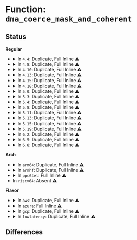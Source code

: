 # Function: <code>dma_coerce_mask_and_coherent</code>

## Status
<b>Regular</b>
<ul>
<li>
<details>
<summary>In <code>4.4</code>: Duplicate, Full Inline ⚠️</summary>

**Collision:** Static Duplication

**Inline:** Full

**Transformation:** False

**Instances:**

```
In drivers/usb/host/ehci-platform.c (ffffffff8163d3c1)
Location: include/linux/dma-mapping.h:129
Inline: True
Inline callers:
  - drivers/usb/host/ehci-platform.c:ehci_platform_probe
```
```
In drivers/usb/host/ohci-platform.c (ffffffff81644287)
Location: include/linux/dma-mapping.h:129
Inline: True
Inline callers:
  - drivers/usb/host/ohci-platform.c:ohci_platform_probe
```
</details>
</li>
<li>
<details>
<summary>In <code>4.8</code>: Duplicate, Full Inline ⚠️</summary>

**Collision:** Static Duplication

**Inline:** Full

**Transformation:** False

**Instances:**

```
In drivers/usb/host/ehci-platform.c (ffffffff8169dfc7)
Location: include/linux/dma-mapping.h:550
Inline: True
Inline callers:
  - drivers/usb/host/ehci-platform.c:ehci_platform_probe
```
```
In drivers/usb/host/ohci-platform.c (ffffffff816a4d43)
Location: include/linux/dma-mapping.h:550
Inline: True
Inline callers:
  - drivers/usb/host/ohci-platform.c:ohci_platform_probe
```
</details>
</li>
<li>
<details>
<summary>In <code>4.10</code>: Duplicate, Full Inline ⚠️</summary>

**Collision:** Static Duplication

**Inline:** Full

**Transformation:** False

**Instances:**

```
In drivers/usb/host/ehci-platform.c (ffffffff816cc107)
Location: include/linux/dma-mapping.h:602
Inline: True
Inline callers:
  - drivers/usb/host/ehci-platform.c:ehci_platform_probe
```
```
In drivers/usb/host/ohci-platform.c (ffffffff816d2e43)
Location: include/linux/dma-mapping.h:602
Inline: True
Inline callers:
  - drivers/usb/host/ohci-platform.c:ohci_platform_probe
```
</details>
</li>
<li>
<details>
<summary>In <code>4.13</code>: Duplicate, Full Inline ⚠️</summary>

**Collision:** Static Duplication

**Inline:** Full

**Transformation:** False

**Instances:**

```
In drivers/usb/host/ehci-platform.c (ffffffff816e0876)
Location: include/linux/dma-mapping.h:633
Inline: True
Inline callers:
  - drivers/usb/host/ehci-platform.c:ehci_platform_probe
```
```
In drivers/usb/host/ohci-platform.c (ffffffff816e753e)
Location: include/linux/dma-mapping.h:633
Inline: True
Inline callers:
  - drivers/usb/host/ohci-platform.c:ohci_platform_probe
```
</details>
</li>
<li>
<details>
<summary>In <code>4.15</code>: Duplicate, Full Inline ⚠️</summary>

**Collision:** Static Duplication

**Inline:** Full

**Transformation:** False

**Instances:**

```
In drivers/usb/host/ehci-platform.c (ffffffff8174d0f6)
Location: include/linux/dma-mapping.h:641
Inline: True
Inline callers:
  - drivers/usb/host/ehci-platform.c:ehci_platform_probe
```
```
In drivers/usb/host/ohci-platform.c (ffffffff81753d5f)
Location: include/linux/dma-mapping.h:641
Inline: True
Inline callers:
  - drivers/usb/host/ohci-platform.c:ohci_platform_probe
```
</details>
</li>
<li>
<details>
<summary>In <code>4.18</code>: Duplicate, Full Inline ⚠️</summary>

**Collision:** Static Duplication

**Inline:** Full

**Transformation:** False

**Instances:**

```
In drivers/usb/host/ehci-platform.c (ffffffff8178d91b)
Location: include/linux/dma-mapping.h:645
Inline: True
Inline callers:
  - drivers/usb/host/ehci-platform.c:ehci_platform_probe
```
```
In drivers/usb/host/ohci-platform.c (ffffffff817943af)
Location: include/linux/dma-mapping.h:645
Inline: True
Inline callers:
  - drivers/usb/host/ohci-platform.c:ohci_platform_probe
```
</details>
</li>
<li>
<details>
<summary>In <code>5.0</code>: Duplicate, Full Inline ⚠️</summary>

**Collision:** Static Duplication

**Inline:** Full

**Transformation:** False

**Instances:**

```
In drivers/usb/host/ehci-platform.c (ffffffff817b400b)
Location: include/linux/dma-mapping.h:673
Inline: True
Inline callers:
  - drivers/usb/host/ehci-platform.c:ehci_platform_probe
```
```
In drivers/usb/host/ohci-platform.c (ffffffff817ba984)
Location: include/linux/dma-mapping.h:673
Inline: True
Inline callers:
  - drivers/usb/host/ohci-platform.c:ohci_platform_probe
```
</details>
</li>
<li>
<details>
<summary>In <code>5.3</code>: Duplicate, Full Inline ⚠️</summary>

**Collision:** Static Duplication

**Inline:** Full

**Transformation:** False

**Instances:**

```
In drivers/usb/host/ehci-platform.c (ffffffff817f3624)
Location: include/linux/dma-mapping.h:676
Inline: True
Inline callers:
  - drivers/usb/host/ehci-platform.c:ehci_platform_probe
```
```
In drivers/usb/host/ohci-platform.c (ffffffff817fa2b4)
Location: include/linux/dma-mapping.h:676
Inline: True
Inline callers:
  - drivers/usb/host/ohci-platform.c:ohci_platform_probe
```
</details>
</li>
<li>
<details>
<summary>In <code>5.4</code>: Duplicate, Full Inline ⚠️</summary>

**Collision:** Static Duplication

**Inline:** Full

**Transformation:** False

**Instances:**

```
In drivers/dma/acpi-dma.c (ffffffff8165857e)
Location: include/linux/dma-mapping.h:681
Inline: True
Inline callers:
  - drivers/dma/acpi-dma.c:acpi_dma_controller_register
```
```
In drivers/usb/host/ehci-platform.c (ffffffff81824444)
Location: include/linux/dma-mapping.h:681
Inline: True
Inline callers:
  - drivers/usb/host/ehci-platform.c:ehci_platform_probe
```
```
In drivers/usb/host/ohci-platform.c (ffffffff8182b0f4)
Location: include/linux/dma-mapping.h:681
Inline: True
Inline callers:
  - drivers/usb/host/ohci-platform.c:ohci_platform_probe
```
```
In drivers/remoteproc/remoteproc_core.c (ffffffff818f4919)
Location: include/linux/dma-mapping.h:681
Inline: True
Inline callers:
  - drivers/remoteproc/remoteproc_core.c:rproc_handle_vdev
```
</details>
</li>
<li>
<details>
<summary>In <code>5.8</code>: Duplicate, Full Inline ⚠️</summary>

**Collision:** Static Duplication

**Inline:** Full

**Transformation:** False

**Instances:**

```
In drivers/dma/acpi-dma.c (ffffffff817088c9)
Location: include/linux/dma-mapping.h:767
Inline: True
Inline callers:
  - drivers/dma/acpi-dma.c:acpi_dma_parse_resource_group
```
```
In drivers/usb/host/ehci-platform.c (ffffffff818f60a4)
Location: include/linux/dma-mapping.h:767
Inline: True
Inline callers:
  - drivers/usb/host/ehci-platform.c:ehci_platform_probe
```
```
In drivers/usb/host/ohci-platform.c (ffffffff818fcf94)
Location: include/linux/dma-mapping.h:767
Inline: True
Inline callers:
  - drivers/usb/host/ohci-platform.c:ohci_platform_probe
```
```
In drivers/remoteproc/remoteproc_core.c (ffffffff819caa4d)
Location: include/linux/dma-mapping.h:767
Inline: True
Inline callers:
  - drivers/remoteproc/remoteproc_core.c:rproc_handle_vdev
```
</details>
</li>
<li>
<details>
<summary>In <code>5.11</code>: Duplicate, Full Inline ⚠️</summary>

**Collision:** Static Duplication

**Inline:** Full

**Transformation:** False

**Instances:**

```
In drivers/dma/acpi-dma.c (ffffffff817258d9)
Location: include/linux/dma-mapping.h:432
Inline: True
Inline callers:
  - drivers/dma/acpi-dma.c:acpi_dma_parse_resource_group
```
```
In drivers/usb/host/ehci-platform.c (ffffffff818fec75)
Location: include/linux/dma-mapping.h:432
Inline: True
Inline callers:
  - drivers/usb/host/ehci-platform.c:ehci_platform_probe
```
```
In drivers/usb/host/ohci-platform.c (ffffffff819058c4)
Location: include/linux/dma-mapping.h:432
Inline: True
Inline callers:
  - drivers/usb/host/ohci-platform.c:ohci_platform_probe
```
```
In drivers/remoteproc/remoteproc_core.c (ffffffff819c9fa6)
Location: include/linux/dma-mapping.h:432
Inline: True
Inline callers:
  - drivers/remoteproc/remoteproc_core.c:rproc_handle_vdev
```
</details>
</li>
<li>
<details>
<summary>In <code>5.13</code>: Duplicate, Full Inline ⚠️</summary>

**Collision:** Static Duplication

**Inline:** Full

**Transformation:** False

**Instances:**

```
In drivers/dma/acpi-dma.c (ffffffff81707169)
Location: include/linux/dma-mapping.h:474
Inline: True
Inline callers:
  - drivers/dma/acpi-dma.c:acpi_dma_parse_resource_group
```
```
In drivers/usb/host/ehci-platform.c (ffffffff818e23b7)
Location: include/linux/dma-mapping.h:474
Inline: True
Inline callers:
  - drivers/usb/host/ehci-platform.c:ehci_platform_probe
```
```
In drivers/usb/host/ohci-platform.c (ffffffff818e90b5)
Location: include/linux/dma-mapping.h:474
Inline: True
Inline callers:
  - drivers/usb/host/ohci-platform.c:ohci_platform_probe
```
```
In drivers/remoteproc/remoteproc_core.c (ffffffff819aefb6)
Location: include/linux/dma-mapping.h:474
Inline: True
Inline callers:
  - drivers/remoteproc/remoteproc_core.c:rproc_handle_vdev
```
</details>
</li>
<li>
<details>
<summary>In <code>5.15</code>: Duplicate, Full Inline ⚠️</summary>

**Collision:** Static Duplication

**Inline:** Full

**Transformation:** False

**Instances:**

```
In drivers/dma/acpi-dma.c (ffffffff81782a37)
Location: include/linux/dma-mapping.h:454
Inline: True
Inline callers:
  - drivers/dma/acpi-dma.c:acpi_dma_parse_resource_group
```
```
In drivers/usb/host/ehci-platform.c (ffffffff8197e537)
Location: include/linux/dma-mapping.h:454
Inline: True
Inline callers:
  - drivers/usb/host/ehci-platform.c:ehci_platform_probe
```
```
In drivers/usb/host/ohci-platform.c (ffffffff81985565)
Location: include/linux/dma-mapping.h:454
Inline: True
Inline callers:
  - drivers/usb/host/ohci-platform.c:ohci_platform_probe
```
```
In drivers/remoteproc/remoteproc_core.c (ffffffff81a5d5b1)
Location: include/linux/dma-mapping.h:454
Inline: True
Inline callers:
  - drivers/remoteproc/remoteproc_core.c:rproc_handle_vdev
```
</details>
</li>
<li>
<details>
<summary>In <code>5.19</code>: Duplicate, Full Inline ⚠️</summary>

**Collision:** Static Duplication

**Inline:** Full

**Transformation:** False

**Instances:**

```
In drivers/dma/acpi-dma.c (ffffffff818b94d9)
Location: include/linux/dma-mapping.h:454
Inline: True
Inline callers:
  - drivers/dma/acpi-dma.c:acpi_dma_parse_resource_group
```
```
In drivers/dma-buf/udmabuf.c (ffffffff834bbb0d)
Location: include/linux/dma-mapping.h:454
Inline: True
Inline callers:
  - drivers/dma-buf/udmabuf.c:udmabuf_dev_init
```
```
In drivers/usb/host/ehci-platform.c (ffffffff81ad9c58)
Location: include/linux/dma-mapping.h:454
Inline: True
Inline callers:
  - drivers/usb/host/ehci-platform.c:ehci_platform_probe
```
```
In drivers/usb/host/ohci-platform.c (ffffffff81ae1215)
Location: include/linux/dma-mapping.h:454
Inline: True
Inline callers:
  - drivers/usb/host/ohci-platform.c:ohci_platform_probe
```
```
In drivers/remoteproc/remoteproc_core.c (ffffffff81bcd6e1)
Location: include/linux/dma-mapping.h:454
Inline: True
Inline callers:
  - drivers/remoteproc/remoteproc_core.c:rproc_handle_vdev
```
</details>
</li>
<li>
<details>
<summary>In <code>6.2</code>: Duplicate, Full Inline ⚠️</summary>

**Collision:** Static Duplication

**Inline:** Full

**Transformation:** False

**Instances:**

```
In drivers/dma/acpi-dma.c (ffffffff81a06ba9)
Location: include/linux/dma-mapping.h:459
Inline: True
Inline callers:
  - drivers/dma/acpi-dma.c:acpi_dma_parse_resource_group
```
```
In drivers/dma-buf/udmabuf.c (ffffffff83ef9b73)
Location: include/linux/dma-mapping.h:459
Inline: True
Inline callers:
  - drivers/dma-buf/udmabuf.c:udmabuf_dev_init
```
```
In drivers/usb/host/ehci-platform.c (ffffffff81c64da8)
Location: include/linux/dma-mapping.h:459
Inline: True
Inline callers:
  - drivers/usb/host/ehci-platform.c:ehci_platform_probe
```
```
In drivers/usb/host/ohci-platform.c (ffffffff81c6cb15)
Location: include/linux/dma-mapping.h:459
Inline: True
Inline callers:
  - drivers/usb/host/ohci-platform.c:ohci_platform_probe
```
```
In drivers/remoteproc/remoteproc_virtio.c (ffffffff81d7c127)
Location: include/linux/dma-mapping.h:459
Inline: True
Inline callers:
  - drivers/remoteproc/remoteproc_virtio.c:rproc_virtio_probe
```
</details>
</li>
<li>
<details>
<summary>In <code>6.5</code>: Duplicate, Full Inline ⚠️</summary>

**Collision:** Static Duplication

**Inline:** Full

**Transformation:** False

**Instances:**

```
In drivers/dma/acpi-dma.c (ffffffff81a4fa39)
Location: include/linux/dma-mapping.h:460
Inline: True
Inline callers:
  - drivers/dma/acpi-dma.c:acpi_dma_parse_resource_group
```
```
In drivers/dma-buf/udmabuf.c (ffffffff8371f813)
Location: include/linux/dma-mapping.h:460
Inline: True
Inline callers:
  - drivers/dma-buf/udmabuf.c:udmabuf_dev_init
```
```
In drivers/usb/host/ehci-platform.c (ffffffff81ccc1d8)
Location: include/linux/dma-mapping.h:460
Inline: True
Inline callers:
  - drivers/usb/host/ehci-platform.c:ehci_platform_probe
```
```
In drivers/usb/host/ohci-platform.c (ffffffff81cd4125)
Location: include/linux/dma-mapping.h:460
Inline: True
Inline callers:
  - drivers/usb/host/ohci-platform.c:ohci_platform_probe
```
```
In drivers/remoteproc/remoteproc_virtio.c (ffffffff81dea2e7)
Location: include/linux/dma-mapping.h:460
Inline: True
Inline callers:
  - drivers/remoteproc/remoteproc_virtio.c:rproc_virtio_probe
```
</details>
</li>
<li>
<details>
<summary>In <code>6.8</code>: Duplicate, Full Inline ⚠️</summary>

**Collision:** Static Duplication

**Inline:** Full

**Transformation:** False

**Instances:**

```
In drivers/dma/acpi-dma.c (ffffffff81a9b6d9)
Location: include/linux/dma-mapping.h:467
Inline: True
Inline callers:
  - drivers/dma/acpi-dma.c:acpi_dma_parse_resource_group
```
```
In drivers/dma-buf/udmabuf.c (ffffffff839531e3)
Location: include/linux/dma-mapping.h:467
Inline: True
Inline callers:
  - drivers/dma-buf/udmabuf.c:udmabuf_dev_init
```
```
In drivers/usb/host/ehci-platform.c (ffffffff81d810cf)
Location: include/linux/dma-mapping.h:467
Inline: True
Inline callers:
  - drivers/usb/host/ehci-platform.c:ehci_platform_probe
```
```
In drivers/usb/host/ohci-platform.c (ffffffff81d890fc)
Location: include/linux/dma-mapping.h:467
Inline: True
Inline callers:
  - drivers/usb/host/ohci-platform.c:ohci_platform_probe
```
```
In drivers/remoteproc/remoteproc_virtio.c (ffffffff81ea0553)
Location: include/linux/dma-mapping.h:467
Inline: True
Inline callers:
  - drivers/remoteproc/remoteproc_virtio.c:rproc_virtio_probe
```
</details>
</li>
</ul>
<b>Arch</b>
<ul>
<li>
<details>
<summary>In <code>arm64</code>: Duplicate, Full Inline ⚠️</summary>

**Collision:** Static Duplication

**Inline:** Full

**Transformation:** False

**Instances:**

```
In drivers/dma/acpi-dma.c (ffff8000107ff120)
Location: include/linux/dma-mapping.h:681
Inline: True
Inline callers:
  - drivers/dma/acpi-dma.c:acpi_dma_controller_register
```
```
In drivers/ata/libahci_platform.c (ffff8000109bda2c)
Location: include/linux/dma-mapping.h:681
Inline: True
Inline callers:
  - drivers/ata/libahci_platform.c:ahci_platform_init_host
  - drivers/ata/libahci_platform.c:ahci_platform_init_host
```
```
In drivers/usb/host/ehci-orion.c (ffff800010a5ebc4)
Location: include/linux/dma-mapping.h:681
Inline: True
Inline callers:
  - drivers/usb/host/ehci-orion.c:ehci_orion_drv_probe
```
```
In drivers/remoteproc/remoteproc_core.c (ffff800010b80a6c)
Location: include/linux/dma-mapping.h:681
Inline: True
Inline callers:
  - drivers/remoteproc/remoteproc_core.c:rproc_handle_vdev
```
</details>
</li>
<li>
<details>
<summary>In <code>armhf</code>: Duplicate, Full Inline ⚠️</summary>

**Collision:** Static Duplication

**Inline:** Full

**Transformation:** False

**Instances:**

```
In drivers/ata/libahci_platform.c (c0a88830)
Location: include/linux/dma-mapping.h:681
Inline: True
Inline callers:
  - drivers/ata/libahci_platform.c:ahci_platform_init_host
  - drivers/ata/libahci_platform.c:ahci_platform_init_host
```
```
In drivers/usb/host/ehci-orion.c (c0b2ff1c)
Location: include/linux/dma-mapping.h:681
Inline: True
Inline callers:
  - drivers/usb/host/ehci-orion.c:ehci_orion_drv_probe
```
```
In drivers/usb/host/ehci-exynos.c (c0b30454)
Location: include/linux/dma-mapping.h:681
Inline: True
Inline callers:
  - drivers/usb/host/ehci-exynos.c:exynos_ehci_probe
```
```
In drivers/usb/host/ohci-exynos.c (c0b38524)
Location: include/linux/dma-mapping.h:681
Inline: True
Inline callers:
  - drivers/usb/host/ohci-exynos.c:exynos_ohci_probe
```
```
In drivers/usb/host/uhci-hcd.c (c0b3a8e0)
Location: include/linux/dma-mapping.h:681
Inline: True
Inline callers:
  - drivers/usb/host/uhci-hcd.c:uhci_hcd_platform_probe
```
```
In drivers/remoteproc/remoteproc_core.c (c0c64090)
Location: include/linux/dma-mapping.h:681
Inline: True
Inline callers:
  - drivers/remoteproc/remoteproc_core.c:rproc_handle_vdev
```
```
In sound/soc/fsl/imx-pcm-fiq.c (c0cc26e8)
Location: include/linux/dma-mapping.h:681
Inline: True
```
</details>
</li>
<li>
<details>
<summary>In <code>ppc64el</code>: Full Inline ⚠️</summary>

**Collision:** Unique Static

**Inline:** Full

**Transformation:** False

**Instances:**

```
In drivers/remoteproc/remoteproc_core.c (c000000000c5d338)
Location: include/linux/dma-mapping.h:681
Inline: True
Inline callers:
  - drivers/remoteproc/remoteproc_core.c:rproc_handle_vdev
```
</details>
</li>
<li>
In <code>riscv64</code>: Absent ⚠️
</li>
</ul>
<b>Flavor</b>
<ul>
<li>
<details>
<summary>In <code>aws</code>: Duplicate, Full Inline ⚠️</summary>

**Collision:** Static Duplication

**Inline:** Full

**Transformation:** False

**Instances:**

```
In drivers/dma/acpi-dma.c (ffffffff8161e41e)
Location: include/linux/dma-mapping.h:681
Inline: True
Inline callers:
  - drivers/dma/acpi-dma.c:acpi_dma_controller_register
```
```
In drivers/usb/host/ehci-platform.c (ffffffff817dc824)
Location: include/linux/dma-mapping.h:681
Inline: True
Inline callers:
  - drivers/usb/host/ehci-platform.c:ehci_platform_probe
```
```
In drivers/usb/host/ohci-platform.c (ffffffff817e34d4)
Location: include/linux/dma-mapping.h:681
Inline: True
Inline callers:
  - drivers/usb/host/ohci-platform.c:ohci_platform_probe
```
```
In drivers/remoteproc/remoteproc_core.c (ffffffff81895c49)
Location: include/linux/dma-mapping.h:681
Inline: True
Inline callers:
  - drivers/remoteproc/remoteproc_core.c:rproc_handle_vdev
```
</details>
</li>
<li>
<details>
<summary>In <code>azure</code>: Full Inline ⚠️</summary>

**Collision:** Unique Static

**Inline:** Full

**Transformation:** False

**Instances:**

```
In drivers/dma/acpi-dma.c (ffffffff81612b0e)
Location: include/linux/dma-mapping.h:681
Inline: True
Inline callers:
  - drivers/dma/acpi-dma.c:acpi_dma_controller_register
```
</details>
</li>
<li>
<details>
<summary>In <code>gcp</code>: Duplicate, Full Inline ⚠️</summary>

**Collision:** Static Duplication

**Inline:** Full

**Transformation:** False

**Instances:**

```
In drivers/dma/acpi-dma.c (ffffffff8164c3be)
Location: include/linux/dma-mapping.h:681
Inline: True
Inline callers:
  - drivers/dma/acpi-dma.c:acpi_dma_controller_register
```
```
In drivers/usb/host/ehci-platform.c (ffffffff818192c4)
Location: include/linux/dma-mapping.h:681
Inline: True
Inline callers:
  - drivers/usb/host/ehci-platform.c:ehci_platform_probe
```
```
In drivers/usb/host/ohci-platform.c (ffffffff8181ff74)
Location: include/linux/dma-mapping.h:681
Inline: True
Inline callers:
  - drivers/usb/host/ohci-platform.c:ohci_platform_probe
```
</details>
</li>
<li>
<details>
<summary>In <code>lowlatency</code>: Duplicate, Full Inline ⚠️</summary>

**Collision:** Static Duplication

**Inline:** Full

**Transformation:** False

**Instances:**

```
In drivers/dma/acpi-dma.c (ffffffff8166695e)
Location: include/linux/dma-mapping.h:681
Inline: True
Inline callers:
  - drivers/dma/acpi-dma.c:acpi_dma_controller_register
```
```
In drivers/usb/host/ehci-platform.c (ffffffff818332b4)
Location: include/linux/dma-mapping.h:681
Inline: True
Inline callers:
  - drivers/usb/host/ehci-platform.c:ehci_platform_probe
```
```
In drivers/usb/host/ohci-platform.c (ffffffff81839ee4)
Location: include/linux/dma-mapping.h:681
Inline: True
Inline callers:
  - drivers/usb/host/ohci-platform.c:ohci_platform_probe
```
```
In drivers/remoteproc/remoteproc_core.c (ffffffff819063a9)
Location: include/linux/dma-mapping.h:681
Inline: True
Inline callers:
  - drivers/remoteproc/remoteproc_core.c:rproc_handle_vdev
```
</details>
</li>
</ul>

## Differences
